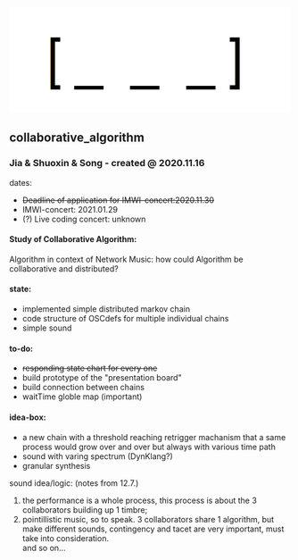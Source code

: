 <img src="https://github.com/luuiii/collaborative_algorithm/blob/master/empty_array.png" height="189"> <br>
## collaborative_algorithm
### Jia & Shuoxin & Song - created @ 2020.11.16

dates:
- ~~Deadline of application for IMWI-concert:2020.11.30~~
- IMWI-concert: 2021.01.29
- (?) Live coding concert: unknown

#### Study of Collaborative Algorithm: <br>
Algorithm in context of Network Music: how could Algorithm be collaborative and distributed?

#### state: <br>
- implemented simple distributed markov chain
- code structure of OSCdefs for multiple individual chains
- simple sound

#### to-do:
- ~~responding state chart for every one~~ 
- build prototype of the "presentation board"
- build connection between chains
- waitTime globle map (important)

#### idea-box:
- a new chain with a threshold reaching retrigger machanism that a same process would grow over and over but always with various time path
- sound with varing spectrum (DynKlang?)
- granular synthesis

sound idea/logic: (notes from 12.7.) <br>
1. the performance is a whole process, this process is about the 3 collaborators building up 1 timbre;<br>
2. pointillistic music, so to speak. 3 collaborators share 1 algorithm, but make different sounds, contingency and tacet are very important, must take into consideration. <br>
and so on...

